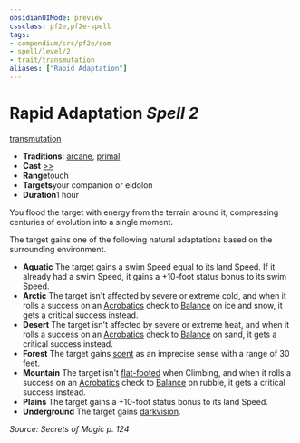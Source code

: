 ```yaml
---
obsidianUIMode: preview
cssclass: pf2e,pf2e-spell
tags:
- compendium/src/pf2e/som
- spell/level/2
- trait/transmutation
aliases: ["Rapid Adaptation"]
---
```

# Rapid Adaptation *Spell 2*   
[transmutation](/rules/traits/transmutation.md)  

- **Traditions**: [arcane](/rules/traits/arcane.md), [primal](/rules/traits/primal.md)
- **Cast** [>>](/rules/core-rulebook/chapter-9-playing-the-game.md#Actions "Two-Action") 
- **Range**touch
- **Targets**your companion or eidolon
- **Duration**1 hour

You flood the target with energy from the terrain around it, compressing centuries of evolution into a single moment.

The target gains one of the following natural adaptations based on the surrounding environment.

- **Aquatic** The target gains a swim Speed equal to its land Speed. If it already had a swim Speed, it gains a +10-foot status bonus to its swim Speed.
- **Arctic** The target isn't affected by severe or extreme cold, and when it rolls a success on an [Acrobatics](/compendium/skills.md#Acrobatics) check to [Balance](/rules/actions/balance.md) on ice and snow, it gets a critical success instead.
- **Desert** The target isn't affected by severe or extreme heat, and when it rolls a success on an [Acrobatics](/compendium/skills.md#Acrobatics) check to [Balance](/rules/actions/balance.md) on sand, it gets a critical success instead.
- **Forest** The target gains [scent](/rules/abilities/scent.md) as an imprecise sense with a range of 30 feet.
- **Mountain** The target isn't [flat-footed](/rules/conditions.md#Flat-footed) when Climbing, and when it rolls a success on an [Acrobatics](/compendium/skills.md#Acrobatics) check to [Balance](/rules/actions/balance.md) on rubble, it gets a critical success instead.
- **Plains** The target gains a +10-foot status bonus to its land Speed.
- **Underground** The target gains [darkvision](/rules/abilities/darkvision.md).

*Source: Secrets of Magic p. 124*